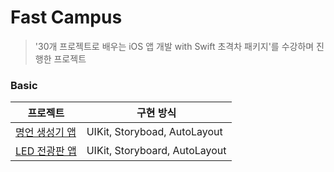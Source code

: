 # Fast Campus
> '30개 프로젝트로 배우는 iOS 앱 개발 with Swift 초격차 패키지'를 수강하며 진행한 프로젝트

### Basic
| 프로젝트 | 구현 방식 |
| --- | --- |
| [명언 생성기 앱](https://github.com/mijisuh/fastcampus-ios/tree/main/QuotesGenerator) | UIKit, Storyboad, AutoLayout |
| [LED 전광판 앱](https://github.com/mijisuh/fastcampus-ios/tree/main/LEDBoard) | UIKit, Storyboard, AutoLayout |

